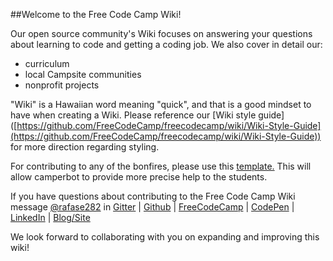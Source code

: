 ##Welcome to the Free Code Camp Wiki!

Our open source community's Wiki focuses on answering your questions about learning to code and getting a coding job. We also cover in detail our:
- curriculum
- local Campsite communities
- nonprofit projects

"Wiki" is a Hawaiian word meaning "quick", and that is a good mindset to have when creating a Wiki. Please reference our [Wiki style guide] ([https://github.com/FreeCodeCamp/freecodecamp/wiki/Wiki-Style-Guide](https://github.com/FreeCodeCamp/freecodecamp/wiki/Wiki-Style-Guide)) for more direction regarding styling.

For contributing to any of the bonfires, please use this [template.](https://github.com/FreeCodeCamp/FreeCodeCamp/wiki/Bonfire-Wiki-Template) This will allow camperbot to provide more precise help to the students.

If you have questions about contributing to the Free Code Camp Wiki message [@rafase282](https://gitter.im/rafase282) in [Gitter](https://github.com/FreeCodeCamp/freecodecamp/wiki/Gitter)  | [Github](https://github.com/Rafase282) | [FreeCodeCamp](http://www.freecodecamp.com/rafase282) | [CodePen](http://codepen.io/Rafase282/) | [LinkedIn](https://www.linkedin.com/in/rafase282) | [Blog/Site](https://rafase282.wordpress.com/)

We look forward to collaborating with you on expanding and improving this wiki!
